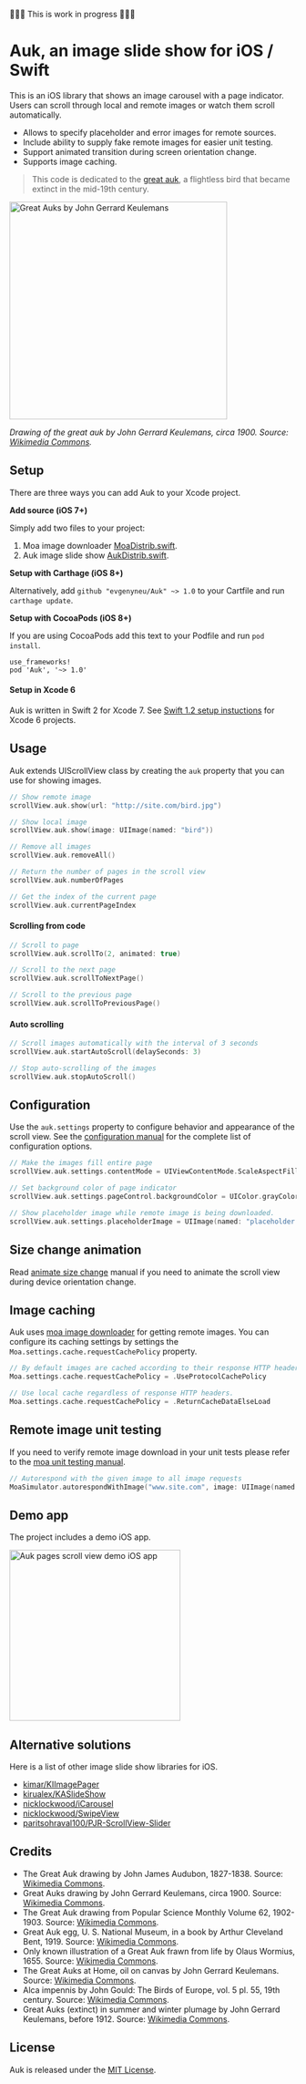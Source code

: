 🔨🔨🔨 This is work in progress 🔨🔨🔨


# Auk, an image slide show for iOS / Swift

This is an iOS library that shows an image carousel with a page indicator. Users can scroll through local and remote images or watch them scroll automatically.

* Allows to specify placeholder and error images for remote sources.
* Include ability to supply fake remote images for easier unit testing.
* Support animated transition during screen orientation change.
* Supports image caching.

> This code is dedicated to the [great auk](https://en.wikipedia.org/wiki/Great_auk), a flightless bird that became extinct in the mid-19th century.

<img src='https://raw.githubusercontent.com/evgenyneu/Auk/master/Graphics/Screenshots/auk_paged_image_scroller_ios.jpg' alt='Great Auks by John Gerrard Keulemans' width='382'>

*Drawing of the great auk by John Gerrard Keulemans, circa 1900. Source: [Wikimedia Commons](https://en.wikipedia.org/wiki/Great_auk).*


## Setup

There are three ways you can add Auk to your Xcode project.

**Add source (iOS 7+)**

Simply add two files to your project:

1. Moa image downloader [MoaDistrib.swift](https://github.com/evgenyneu/moa/blob/1.0.50/Distrib/MoaDistrib.swift).
2. Auk image slide show [AukDistrib.swift](https://github.com/evgenyneu/Auk/blob/master/Distrib/AukDistrib.swift).

**Setup with Carthage (iOS 8+)**

Alternatively, add `github "evgenyneu/Auk" ~> 1.0` to your Cartfile and run `carthage update`.

**Setup with CocoaPods (iOS 8+)**

If you are using CocoaPods add this text to your Podfile and run `pod install`.

    use_frameworks!
    pod 'Auk', '~> 1.0'


#### Setup in Xcode 6

Auk is written in Swift 2 for Xcode 7. See [Swift 1.2 setup instuctions](https://github.com/evgenyneu/moa/wiki/Setup-with-Xcode-6-and-Swift-1.2) for Xcode 6 projects.


## Usage

Auk extends UIScrollView class by creating the `auk` property that you can use for showing images.

```Swift
// Show remote image
scrollView.auk.show(url: "http://site.com/bird.jpg")

// Show local image
scrollView.auk.show(image: UIImage(named: "bird"))

// Remove all images
scrollView.auk.removeAll()

// Return the number of pages in the scroll view
scrollView.auk.numberOfPages

// Get the index of the current page
scrollView.auk.currentPageIndex
```

#### Scrolling from code

```Swift
// Scroll to page
scrollView.auk.scrollTo(2, animated: true)

// Scroll to the next page
scrollView.auk.scrollToNextPage()

// Scroll to the previous page
scrollView.auk.scrollToPreviousPage()
```

#### Auto scrolling

```Swift
// Scroll images automatically with the interval of 3 seconds
scrollView.auk.startAutoScroll(delaySeconds: 3)

// Stop auto-scrolling of the images
scrollView.auk.stopAutoScroll()
```

## Configuration

Use the `auk.settings` property to configure behavior and appearance of the scroll view. See the [configuration manual](https://github.com/evgenyneu/Auk/wiki/Auk-configuration) for the complete list of configuration options.

```Swift
// Make the images fill entire page
scrollView.auk.settings.contentMode = UIViewContentMode.ScaleAspectFill

// Set background color of page indicator
scrollView.auk.settings.pageControl.backgroundColor = UIColor.grayColor().colorWithAlphaComponent(0.3)

// Show placeholder image while remote image is being downloaded.
scrollView.auk.settings.placeholderImage = UIImage(named: "placeholder.jpg")
```

## Size change animation

Read [animate size change](https://github.com/evgenyneu/Auk/wiki/Animate-size-change) manual if you need to animate the scroll view during device orientation change.


## Image caching

Auk uses [moa image downloader](https://github.com/evgenyneu/moa) for getting remote images. You can configure its caching settings by settings the `Moa.settings.cache.requestCachePolicy` property.


```Swift
// By default images are cached according to their response HTTP headers.
Moa.settings.cache.requestCachePolicy = .UseProtocolCachePolicy

// Use local cache regardless of response HTTP headers.
Moa.settings.cache.requestCachePolicy = .ReturnCacheDataElseLoad
```

## Remote image unit testing

If you need to verify remote image download in your unit tests please refer to the [moa unit testing manual](https://github.com/evgenyneu/moa/wiki/Unit-testing-with-Moa).


```Swift
// Autorespond with the given image to all image requests
MoaSimulator.autorespondWithImage("www.site.com", image: UIImage(named: "35px.jpg")!)
```

## Demo app

The project includes a demo iOS app.

<img src='https://raw.githubusercontent.com/evgenyneu/Auk/master/Graphics/Screenshots/auk_demo_app.gif' width='300' alt='Auk pages scroll view demo iOS app'>

## Alternative solutions

Here is a list of other image slide show libraries for iOS.

* [kimar/KIImagePager](https://github.com/kimar/KIImagePager)
* [kirualex/KASlideShow](https://github.com/kirualex/KASlideShow)
* [nicklockwood/iCarousel](https://github.com/nicklockwood/iCarousel)
* [nicklockwood/SwipeView](https://github.com/nicklockwood/SwipeView)
* [paritsohraval100/PJR-ScrollView-Slider](https://github.com/paritsohraval100/PJR-ScrollView-Slider)

## Credits

* The Great Auk drawing by John James Audubon, 1827-1838. Source: [Wikimedia Commons](https://commons.wikimedia.org/wiki/File:341_Great_Auk.jpg).
* Great Auks drawing by John Gerrard Keulemans, circa 1900. Source: [Wikimedia Commons](https://commons.wikimedia.org/wiki/File:Great_auk_with_juvenile.jpg).
* The Great Auk drawing from Popular Science Monthly Volume 62, 1902-1903. Source: [Wikimedia Commons](https://commons.wikimedia.org/wiki/File:PSM_V62_D510_The_great_auk.png).
* Great Auk egg, U. S. National Museum, in a book by Arthur Cleveland Bent, 1919. Source: [Wikimedia Commons](https://commons.wikimedia.org/wiki/File:Great_Auk_Egg_Bent.jpg).
* Only known illustration of a Great Auk frawn from life by Olaus Wormius, 1655. Source: [Wikimedia Commons](https://commons.wikimedia.org/wiki/File:Wormius%27_Great_Auk.jpg).
* The Great Auks at Home, oil on canvas by John Gerrard Keulemans. Source: [Wikimedia Commons](https://commons.wikimedia.org/wiki/File:Pinguinus.jpg).
* Alca impennis by John Gould: The Birds of Europe, vol. 5 pl. 55, 19th century. Source: [Wikimedia Commons](https://commons.wikimedia.org/wiki/File:Alca_Impennis_by_John_Gould.jpg).
* Great Auks (extinct) in summer and winter plumage by John Gerrard Keulemans, before 1912. Source: [Wikimedia Commons](https://commons.wikimedia.org/wiki/File:Keulemans-GreatAuk.jpg).



## License

Auk is released under the [MIT License](LICENSE).
